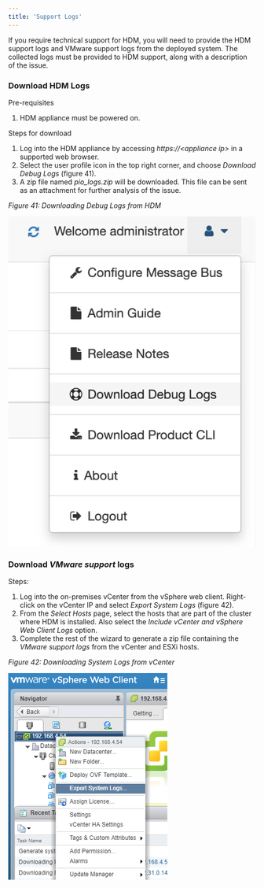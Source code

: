 ```yaml
--- 
title: 'Support Logs'
---
```


If you require technical support for HDM, you will need to provide the HDM support logs and VMware support logs from the deployed system. The collected logs must be provided to HDM support, along with a description of the issue.


### Download HDM Logs

Pre-requisites



1. HDM appliance must be powered on.

Steps for download



1. Log into the HDM appliance by accessing _https://&lt;appliance ip>_ in a supported web browser. 
2. Select the user profile icon in the top right corner, and choose _Download Debug Logs_ (figure 41).
3. A zip file named _pio_logs.zip_ will be downloaded. This file can be sent as an attachment for further analysis of the issue.

_Figure 41: Downloading Debug Logs from HDM_




![alt_text](images/image16.png "image_tooltip")



### Download _VMware support_ logs

Steps:



1. Log into the on-premises vCenter from the vSphere web client. Right-click on the vCenter IP and select _Export System Logs_ (figure 42).
2. From the _Select Hosts_ page, select the hosts that are part of the cluster where HDM is installed. Also select the _Include vCenter and vSphere Web Client Logs_ option.
3. Complete the rest of the wizard to generate a zip file containing the _VMware support_ _logs_ from the vCenter and ESXi hosts.

_Figure 42: Downloading System Logs from vCenter_


![alt_text](images/image1.png "image_tooltip")



